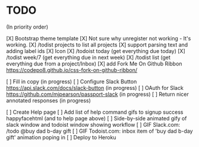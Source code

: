 # TODO

(In priority order)

[X] Bootstrap theme template
[X] Not sure why unregister not working - It's working.
[X] /todist projects to list all projects
[X] support parsing text and adding label ids
[X] Icon
[X] /todoist today (get everything due today)
[X] /todist week/7 (get everything due in next week)
[X] /todist list (get everything due from a project/Inbox)
[X] add Fork Me On Github Ribbon https://codepo8.github.io/css-fork-on-github-ribbon/

[ ] Fill in copy (in progress)
[ ] Configure Slack Button https://api.slack.com/docs/slack-button (in progress)
  [ ] OAuth for Slack https://github.com/mjpearson/passport-slack (in progress)
[ ] Return nicer annotated responses (in progress)

[ ] Create Help page
[ ] Add list of help command gifs to signup success happyfacehtml (and to help page above)
[ ] Side-by-side animated gify of slack window and todoist window showing workflow
[ ] GIF Slack.com: /todo @buy dad b-day gift
[ ] GIF Todoist.com: inbox item of 'buy dad b-day gift' animation poping in
[ ] Deploy to Heroku
